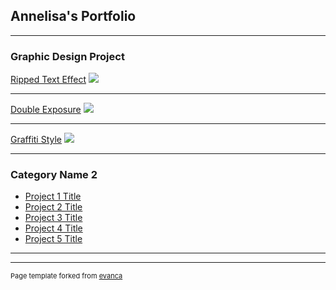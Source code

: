 ## Annelisa's Portfolio

---

### Graphic Design Project

[Ripped Text Effect](/sample_page)
<img src="Ripped_Text_Effect.jpg?raw=true"/>

---
[Double Exposure](/pdf/sample_presentation.pdf)
<img src="Double Exposure.jpg?raw=true"/>

---
[Graffiti Style](http://example.com/)
<img src="Graffiti Style.png"/>

---

### Category Name 2

- [Project 1 Title](http://example.com/)
- [Project 2 Title](http://example.com/)
- [Project 3 Title](http://example.com/)
- [Project 4 Title](http://example.com/)
- [Project 5 Title](http://example.com/)

---




---
<p style="font-size:11px">Page template forked from <a href="https://github.com/evanca/quick-portfolio">evanca</a></p>
<!-- Remove above link if you don't want to attibute -->
